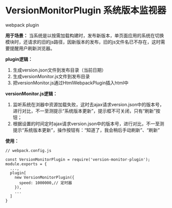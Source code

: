 # VersionMonitorPlugin 系统版本监视器

webpack plugin

**用于场景：**
当系统是以按需加载构建时，发布新版本，单页面应用的系统在切换模块时，还请求的旧的js路径，因新版本的发布，旧的js文件名已不存在，这时需要提醒用户刷新浏览器。


**plugin逻辑：**
1. 生成version.json文件到发布目录（当前日期）
2. 生成versionMonitor.js文件到发布目录
3. 把versionMonitor.js通过HtmlWebpackPlugin插入html中

**versionMonitor.js逻辑：**
1. 监听系统在浏器中资源加载失败，这时去ajax请求version.json中的版本号，进行对比，不一至测提示“系统版本更新”，提示框不可关闭，只有“刷新”按钮；
2. 根据设置的时间定时ajax请求version.json中的版本号，进行对比，不一至测提示“系统版本更新”，操作按钮有：“知道了，我会稍后手动刷新”、“刷新”


**使用：**
```
// webpack.config.js

const VersionMonitorPlugin = require('version-monitor-plugin');
module.exports = {
  ...,
  plugin[
    new VersionMonitorPlugin({
      speed: 1000000,// 定时器
    }),
    ...
  ]
}
```
